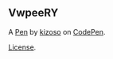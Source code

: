 VwpeeRY
-------


A [Pen](https://codepen.io/kizoso/pen/VwpeeRY) by [kizoso](https://codepen.io/kizoso) on [CodePen](https://codepen.io).

[License](https://codepen.io/license/pen/VwpeeRY).